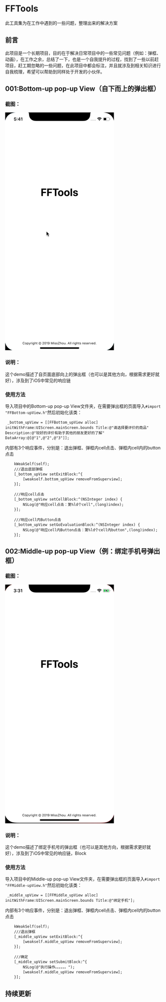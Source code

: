 # FFTools
此工具集为在工作中遇到的一些问题，整理出来的解决方案

## 前言
此项目是一个长期项目，目的在于解决日常项目中的一些常见问题（例如：弹框、动画），在工作之余，总结了一下，也是一个自我提升的过程，找到了一些以前赶项目，赶工期忽略的一些问题，在此项目中都会标注，并且就涉及到相关知识进行自我梳理，希望可以帮助到同样处于开发的小伙伴。

## 001:Bottom-up pop-up View（自下而上的弹出框）

### 截图：
![image](https://github.com/DidiFly/FFTools/blob/master/FFTools/Bottom-up%20pop-up%20View.gif)

### 说明：
这个demo描述了自页面底部向上的弹出框（也可以是其他方向，根据需求更好就好），涉及到了iOS中常见的响应链

### 使用方法
导入项目中的Bottom-up pop-up View文件夹，在需要弹出框的页面导入```#import "FFBottom-upView.h"```然后初始化该类：
```
 _bottom_upView = [[FFBottom_upView alloc] initWithFrame:UIScreen.mainScreen.bounds Title:@"请选择要评价的商品" Description:@"较好的评价有助于其他的朋友更好的了解" DataArray:@[@"1",@"2",@"3"]];
```
内部有3个响应事件，分别是：退出弹框、弹框内cell点击、弹框内cell内的button点击
```
    kWeakSelf(self);
    ///退出底部弹框
    [_bottom_upView setExitBlock:^{
        [weakself.bottom_upView removeFromSuperview];
    }];
    
    ///响应cell点击
    [_bottom_upView setCellBlock:^(NSInteger index) {
        NSLog(@"响应cell点击：第%ld个cell",(long)index);
    }];
    
    ///响应cell内Button点击
    [_bottom_upView setGoEvaluationBlock:^(NSInteger index) {
        NSLog(@"响应cell内Button点击：第%ld个cell内button",(long)index);
    }];
```

## 002:Middle-up pop-up View（例：绑定手机号弹出框）

### 截图：
![image](https://github.com/DidiFly/FFTools/blob/master/FFTools/Middle-up%20pop-up%20View.gif)

### 说明：
这个demo描述了绑定手机号的弹出框（也可以是其他方向，根据需求更好就好），涉及到了iOS中常见的响应链，Block

### 使用方法
导入项目中的Middle-up pop-up View文件夹，在需要弹出框的页面导入```#import "FFMiddle-upView.h"```然后初始化该类：
```
 _middle_upView = [[FFMiddle_upView alloc] initWithFrame:UIScreen.mainScreen.bounds Title:@"绑定手机"];
```
内部有3个响应事件，分别是：退出弹框、弹框内cell点击、弹框内cell内的button点击
```
    kWeakSelf(self);
    ///退出弹框
    [_middle_upView setExitBlock:^{
        [weakself.middle_upView removeFromSuperview];
    }];
    
    ///确定
    [_middle_upView setSubmitBlock:^{
        NSLog(@"执行操作。。。。。。");
        [weakself.middle_upView removeFromSuperview];
    }];
```

## 持续更新



